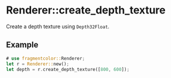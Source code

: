 # Renderer::create_depth_texture

Create a depth texture using `Depth32Float`.

## Example

```rust
# use fragmentcolor::Renderer;
let r = Renderer::new();
let depth = r.create_depth_texture([800, 600]);
```
